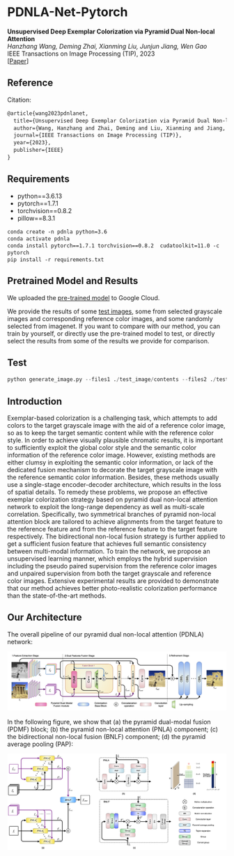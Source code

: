 # PDNLA-Net-Pytorch

**Unsupervised Deep Exemplar Colorization via Pyramid Dual Non-local Attention** <br>
*Hanzhang Wang, Deming Zhai, Xianming Liu, Junjun Jiang, Wen Gao* <br>
IEEE Transactions on Image Processing (TIP), 2023 <br>
[[Paper](https://ieeexplore.ieee.org/abstract/document/10183846)]

## Reference

Citation:

```latex
@article{wang2023pdnlanet,
  title={Unsupervised Deep Exemplar Colorization via Pyramid Dual Non-local Attention},
  author={Wang, Hanzhang and Zhai, Deming and Liu, Xianming and Jiang, Junjun and Gao, Wen},
  journal={IEEE Transactions on Image Processing (TIP)},
  year={2023},
  publisher={IEEE}
}
```

## Requirements

- python==3.6.13
- pytorch==1.7.1
- torchvision==0.8.2
- pillow==8.3.1

```
conda create -n pdnla python=3.6
conda activate pdnla
conda install pytorch==1.7.1 torchvision==0.8.2  cudatoolkit=11.0 -c pytorch
pip install -r requirements.txt
```

## Pretrained Model and Results

We uploaded the [pre-trained model](https://drive.google.com/drive/folders/1O2Sjiecos4qN0wRi6fqmyc4XWQNoaulr?usp=sharing) to Google Cloud.

We provide the results of some [test images](https://drive.google.com/drive/folders/1qkb668XB4EY7Hc0n3Sb5KBjYVELiON8u?usp=sharing), some from selected grayscale images and corresponding reference color images, and some randomly selected from imagenet. If you want to compare with our method, you can train by yourself, or directly use the pre-trained model to test, or directly select the results from some of the results we provide for comparison.

## Test

```python
python generate_image.py --files1 ./test_image/contents --files2 ./test_image/color --ckpt_dir <ckpt_file_name> --result_dir ./result/
```

## Introduction

Exemplar-based colorization is a challenging task, which attempts to add colors to the target grayscale image with the aid of a reference color image, so as to keep the target semantic content while with the reference color style.
In order to achieve visually plausible chromatic results, it is important to sufficiently exploit the global color style and the semantic color information of the  reference color image.
However, existing methods are either clumsy in exploiting the semantic color information, or lack of the dedicated fusion mechanism to decorate the target grayscale image with the reference semantic color information.
Besides, these methods usually use a single-stage encoder-decoder architecture, which results in the loss of spatial details.
To remedy these problems, we propose an effective exemplar colorization strategy based on pyramid dual non-local attention network to exploit the long-range dependency as well as multi-scale correlation. Specifically, two symmetrical branches of pyramid non-local attention block are tailored to achieve  alignments from the target feature to the reference
feature and from the reference feature to the target feature respectively. The bidirectional non-local fusion strategy is further applied to get a sufficient fusion feature that achieves full semantic consistency between multi-modal information. To train the network, we propose an unsupervised learning manner, which employs the hybrid supervision including the pseudo paired supervision from the reference color images and unpaired supervision from both the target grayscale and reference color images.
Extensive experimental results are provided to demonstrate that our method achieves better photo-realistic colorization performance than the state-of-the-art methods.

## Our Architecture

The overall pipeline of our pyramid dual non-local attention (PDNLA) network:

![PDNLAnet](./architecture_image/PDNLAnet.png)

In the following figure, we show that (a) the pyramid dual-modal fusion (PDMF) block; (b) the pyramid non-local attention (PNLA) component; (c) the bidirectional non-local fusion (BNLF) component; (d) the pyramid average pooling (PAP):

![nonlocal](./architecture_image/nonlocal.png)



